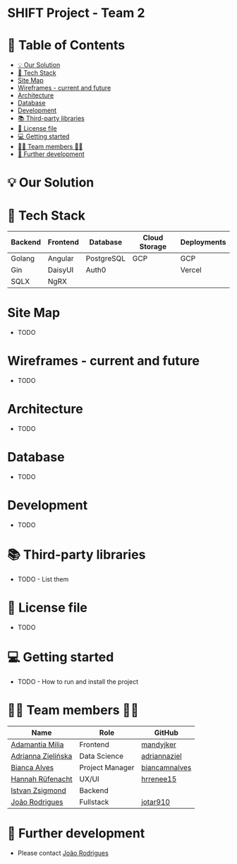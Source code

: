 # SHIFT Project - Team 2

# :bookmark_tabs: Table of Contents
<!-- TOC -->
* [:bulb: Our Solution](#bulb-our-solution)
* [:toolbox: Tech Stack](#toolbox-tech-stack)
* [Site Map](#site-map)
* [Wireframes - current and future](#wireframes---current-and-future)
* [Architecture](#architecture)
* [Database](#database)
* [Development](#development)
* [:books: Third-party libraries](#books-third-party-libraries)
* [:memo: License file](#memo-license-file)
* [:computer: Getting started](#computer-getting-started)
* [:woman_technologist: Team members :man_technologist:](#womantechnologist-team-members-mantechnologist)
* [:pushpin: Further development](#pushpin-further-development)
<!-- TOC -->

# :bulb: Our Solution

# :toolbox: Tech Stack
| Backend | Frontend | Database | Cloud Storage | Deployments |
|---------|----------|----------|---------------|-------------|
|Golang   |Angular   |PostgreSQL|GCP            |GCP          |
|Gin      |DaisyUI   |Auth0     |               |Vercel       |
|SQLX     |NgRX      |          |               |             |

# Site Map
* TODO

# Wireframes - current and future
* TODO
 
# Architecture
* TODO

# Database
* TODO

# Development
* TODO

# :books: Third-party libraries
* TODO - List them

# :memo: License file
* TODO

# :computer: Getting started
* TODO - How to run and install the project

# :woman_technologist: Team members :man_technologist:
| Name                                                                         | Role            | GitHub                                            |
|------------------------------------------------------------------------------|-----------------|---------------------------------------------------|
| [Adamantia Milia](https://www.linkedin.com/in/adamantia-milia/)              | Frontend        | [mandyjker](https://github.com/mandyjker)         |
| [Adrianna Zielińska](https://www.linkedin.com/in/adriannazielinska/)         | Data Science    | [adriannaziel](https://github.com/adriannaziel)   |
| [Bianca Alves](https://www.linkedin.com/in/biancaalves/)                     | Project Manager | [biancamnalves](https://github.com/biancamnalves) |
| [Hannah Rüfenacht](https://www.linkedin.com/in/hannahrufenacht/)             | UX/UI           | [hrrenee15](https://github.com/hrrenee15)         |
| [Istvan Zsigmond](https://www.linkedin.com/in/istvan-zsigmond/)              | Backend         |                                                   |
| [João Rodrigues](https://www.linkedin.com/in/jo%C3%A3o-rodrigues-84268613b/) | Fullstack       | [jotar910](https://github.com/jotar910)           |

# :pushpin: Further development
* Please contact [João Rodrigues](https://www.linkedin.com/in/jo%C3%A3o-rodrigues-84268613b/)